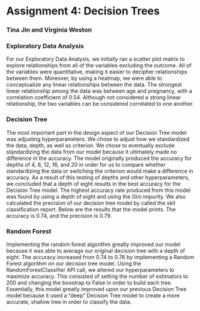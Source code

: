 # Assignment 4: Decision Trees
### Tina Jin and Virginia Weston

### Exploratory Data Analysis 
For our Exploratory Data Analysis, we initially ran a scatter plot matrix to explore relationships from all of the variables excluding the outcome. All of the variables were quantitative, making it easier to decipher relationships between them. Moreover, by using a heatmap, we were able to conceptualize any linear relationships between the data. The strongest linear relationship among the data was between age and pregnancy, with a correlation coefficient of 0.54. Although not considered a strong linear relationship, the two variables can be considered correlated to one another. 

### Decision Tree
The most important part in the design aspect of our Decision Tree model was adjusting hyperparameters. We chose to adjust how we standardized the data, depth, as well as criterion. We chose to eventually exclude standardizing the data from our model because it ultimately made no difference in the accuracy. The model originally produced the accuracy for depths of 4, 8, 12, 16, and 20 in order for us to compare whether standardizing the data or switching the criterion would make a difference in accuracy. As a result of this testing of depths and other hyperparameters, we concluded that a depth of eight results in the best accuracy for the Decision Tree model.
The highest accuracy rate produced from this model was found by using a depth of eight and using the Gini impurity. We also calculated the precision of our decision tree model by called the skit classification report. Below are the results that the model prints. The accuracy is 0.74, and the precision is 0.79. 
### Random Forest
Implementing the random forest algorithm greatly improved our model because it was able to average our original decision tree with a depth of eight. The accuracy increased from 0.74 to 0.76 by implementing a Random Forest algorithm on our decision tree model. Using the RandomForestClassifier API call, we altered our hyperparameters to maximize accuracy. This consisted of setting the number of estimators to 200 and changing the boostrap to False in order to build each tree. Essentially, this model greatly improved upon our previous Decision Tree model because it used a “deep” Decision Tree model to create a more accurate, shallow tree in order to classify the data. 

